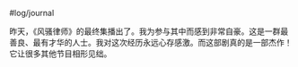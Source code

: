 #log/journal 

昨天，《风骚律师》的最终集播出了。我为参与其中而感到非常自豪。这是一群最善良、最有才华的人士。我对这次经历永远心存感激。而这部剧真的是一部杰作！它让很多其他节目相形见绌。